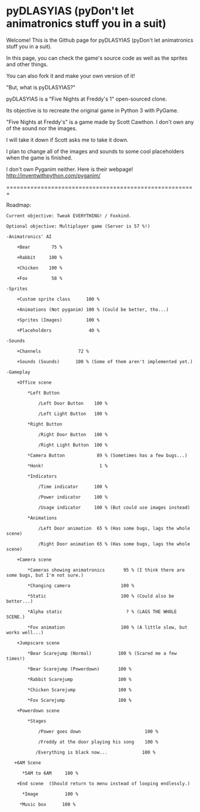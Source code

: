 pyDLASYIAS (pyDon't let animatronics stuff you in a suit)
========================================================


Welcome! This is the Github page for pyDLASYIAS (pyDon't let animatronics stuff you in a suit).

In this page, you can check the game's source code as well as the sprites and other things.

You can also fork it and make your own version of it!


"But, what is pyDLASYIAS?"

pyDLASYIAS is a "Five Nights at Freddy's 1" open-sourced clone.

Its objective is to recreate the original game in Python 3 with PyGame. 



"Five Nights at Freddy's" is a game made by Scott Cawthon. I don't own any of the sound nor the images.

I will take it down if Scott asks me to take it down.

I plan to change all of the images and sounds to some cool placeholders when the game is finished. 


I don't own Pyganim neither. Here is their webpage! http://inventwithpython.com/pyganim/

=======================================================

Roadmap:

    Current objective: Tweak EVERYTHING! / Foxkind.
    
    Optional objective: Multiplayer game (Server is 57 %!)

    -Animatronics' AI
    
        +Bear        75 %
    
        +Rabbit     100 %
    
        +Chicken    100 %
    
        +Fox         58 %
    
    -Sprites

        +Custom sprite class      100 %
    
        +Animations (Not pyganim) 100 % (Could be better, tho...)
    
        +Sprites (Images)         100 %
        
        +Placeholders              40 %
    
    -Sounds

        +Channels              72 %
    
        +Sounds (Sounds)      100 % (Some of them aren't implemented yet.)
    
    -Gameplay

        +Office scene
        
            *Left Button
        
                /Left Door Button    100 %
            
                /Left Light Button   100 %
            
            *Right Button
        
                /Right Door Button   100 %
            
                /Right Light Button  100 %
        
            *Camera Button            89 % (Sometimes has a few bugs...) 
            
            *Honk!                     1 %
            
            *Indicators
        
                /Time indicator      100 %
            
                /Power indicator     100 %
            
                /Usage indicator     100 % (But could use images instead)
            
            *Animations
        
                /Left Door animation  65 % (Has some bugs, lags the whole scene)
            
                /Right Door animation 65 % (Has some bugs, lags the whole scene)
            
        +Camera scene
    
            *Cameras showing animatronics       95 % (I think there are some bugs, but I'm not sure.)
        
            *Changing camera                   100 %
        
            *Static                            100 % (Could also be better...)
        
            *Alpha static                        ? % (LAGS THE WHOLE SCENE.)
        
            *Fox animation                     100 % (A little slow, but works well...)
        
        +Jumpscare scene
    
            *Bear Scarejump (Normal)          100 % (Scared me a few times!)
        
            *Bear Scarejump (Powerdown)       100 %
        
            *Rabbit Scarejump                 100 %
        
            *Chicken Scarejump                100 %
        
            *Fox Scarejump                    100 %
        
        +Powerdown scene
    
            *Stages
            
                /Power goes down                        100 %
            
                /Freddy at the door playing his song    100 %
            
               /Everything is black now...             100 %
            
       +6AM Scene
    
          *5AM to 6AM     100 %
        
        +End scene  (Should return to menu instead of looping endlessly.)
    
          *Image          100 %
        
         *Music box      100 %
            
    
